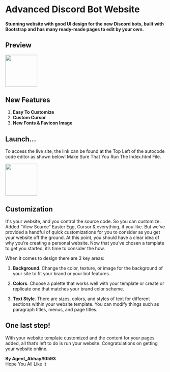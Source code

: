# Advanced Discord Bot Website

<h4>Stunning website with good UI design for the new Discord bots,
built with Bootstrap and has many ready-made pages to edit by your own.</h4>

## Preview

<img src="/readme/gallery/3.jpg" style="height: 100px;">

## New Features

1. **Easy To Customize**
2. **Custom Cursor**
3. **New Fonts & Favicon Image**

## Launch...
To access the live site, the link can be found at the Top Left  of the autocode code editor as shown below! Make Sure That You Run The Index.html File.

<img src="/readme/gallery/7.PNG" style="height: 100px;">

## Customization
It's your website, and you control the source code. So you can customize. Added “View Source” Easter Egg,
Cursor & everything,
if you like. But we've provided a handful of quick customizations for you to consider
as you get your website off the ground.
At this point, you should have a clear idea of why you’re creating a personal website.
Now that you’ve chosen a template to get you started, it’s time to consider the how.
<p>When it comes to design there are 3 key areas:</p>

1. **Background**. Change the color, texture,
or image for the background of your site to fit your brand
or your bot features.

2. **Colors**. Choose a palette that works well with your 
template or create or replicate one that matches your brand color scheme.

3. **Text Style**. There are sizes, colors, and styles of text for different sections within your website template.
You can modify things such as paragraph titles, menus, and page titles.

## One last step!
With your website template customized and the content for your pages added,
all that’s left to do is run your website.
Congratulations on getting your website online.

**By Agent_Abhay#0593** <br>Hope You All Like It<br>